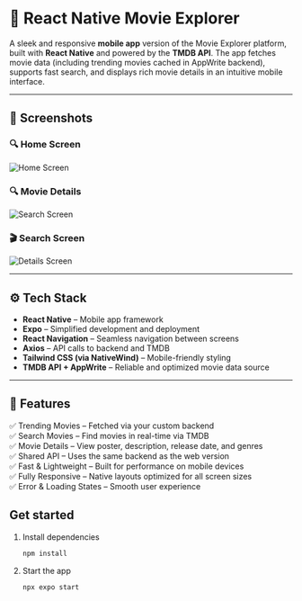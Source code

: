 # 📱 React Native Movie Explorer

A sleek and responsive **mobile app** version of the Movie Explorer platform, built with **React Native** and powered by the **TMDB API**. The app fetches movie data (including trending movies cached in  AppWrite backend), supports fast search, and displays rich movie details in an intuitive mobile interface.

---
## 📸 Screenshots

### 🔍 Home Screen
![Home Screen](./assets/screenshots/WhatsApp%20Image%202025-06-21%20at%2020.29.51_40f127a6.jpg)

### 🔍 Movie Details
![Search Screen](./assets/screenshots/WhatsApp%20Image%202025-06-21%20at%2020.29.52_c16dc2ff.jpg)

### 🎬 Search Screen
![Details Screen](./assets/screenshots/WhatsApp%20Image%202025-06-21%20at%2020.29.53_0cf1231c.jpg)

---


## ⚙️ Tech Stack

- **React Native** – Mobile app framework
- **Expo** – Simplified development and deployment
- **React Navigation** – Seamless navigation between screens
- **Axios** – API calls to backend and TMDB
- **Tailwind CSS (via NativeWind)** – Mobile-friendly styling
- **TMDB API + AppWrite** – Reliable and optimized movie data source

---

## 🔋 Features

✅ Trending Movies – Fetched via your custom backend  
✅ Search Movies – Find movies in real-time via TMDB  
✅ Movie Details – View poster, description, release date, and genres  
✅ Shared API – Uses the same backend as the web version  
✅ Fast & Lightweight – Built for performance on mobile devices  
✅ Fully Responsive – Native layouts optimized for all screen sizes  
✅ Error & Loading States – Smooth user experience




## Get started

1. Install dependencies

   ```bash
   npm install
   ```

2. Start the app

   ```bash
   npx expo start
   ```

